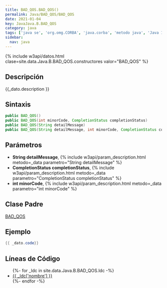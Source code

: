 ```yaml
---
title: BAD_QOS.BAD_QOS()
permalink: Java/BAD_QOS/BAD_QOS
date: 2021-01-04
key: JavaJava.B.BAD_QOS
category: java
tags: ['java se', 'org.omg.CORBA', 'java.corba', 'metodo java', 'Java 1.5']
sidebar: 
  nav: java
---
```


{% include w3api/datos.html clase=site.data.Java.B.BAD_QOS.constructores valor="BAD_QOS" %}

## Descripción
{{_dato.description }}

## Sintaxis
~~~java
public BAD_QOS()
public BAD_QOS(int minorCode, CompletionStatus completionStatus)
public BAD_QOS(String detailMessage)
public BAD_QOS(String detailMessage, int minorCode, CompletionStatus completionStatus)
~~~

## Parámetros
* **String detailMessage**,  {% include w3api/param_description.html metodo=_data parametro="String detailMessage" %}
* **CompletionStatus completionStatus**,  {% include w3api/param_description.html metodo=_data parametro="CompletionStatus completionStatus" %}
* **int minorCode**,  {% include w3api/param_description.html metodo=_data parametro="int minorCode" %}

## Clase Padre
[BAD_QOS](/Java/BAD_QOS/)

## Ejemplo
~~~java
{{ _dato.code}}
~~~

## Líneas de Código
<ul>
{%- for _ldc in site.data.Java.B.BAD_QOS.ldc -%}
   <li>
       <a href="{{_ldc['url'] }}">{{ _ldc['nombre'] }}</a>
   </li>
{%- endfor -%}
</ul>
